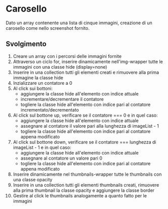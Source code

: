 # Carosello

Dato un array contenente una lista di cinque immagini, creazione di un carosello come nello screenshot fornito.

## Svolgimento

1. Creare un array con i percorsi delle immagini fornite
2. Attraverso un ciclo for, inserire dinamicamente nell'img-wrapper tutte le immagini con una classe hide (display=none)
3. Inserire in una collection tutti gli elementi creati e rimuovere alla prima immagine la classe hide
4. Inzializzare un contatore a 0
5. Al click sui bottoni:
   - aggiungere la classe hide all'elemento con indice attuale
   - incrementare/decrementare il contatore
   - togliere la classe hide all'elemento con indice pari al contatore incrementato/decrementato
6. Al click sul bottone up, verificare se il contatore === 0 e in quel caso:
   - aggiungere la classe hide all'elemento con indice attuale
   - assegnare al contatore il valore pari alla lunghezza di imageList - 1
   - togliere la classe hide all'elemento con indice pari al contatore appena modificato
7. Al click sul bottone down, verificare se il contatore === lunghezza di imageList - 1 e in quel caso:
   - aggiungere la classe hide all'elemento con indice attuale
   - assegnare al contatore un valore pari 0
   - togliere la classe hide all'elemento con indice pari al contatore appena modificato
8. Inserire dinamicamente nel thumbnails-wrapper tutte le thumbnails con una classe opacity
9. Inserire in una collection tutti gli elementi thumbnails creati, rimuovere alla prima thumbnail la classe opacity e aggiungere la classe border
10. Gestire al click le thumbnails analogamente a quanto fatto per le immagini
